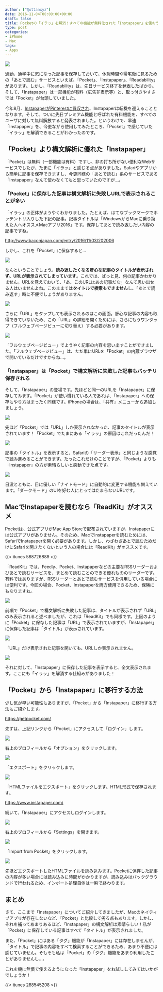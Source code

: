 ```yaml
---
author: ["@ottanxyz"]
date: 2016-11-04T00:00:00+00:00
draft: false
title: Pocketの「イラッ」を解消！すべての機能が無料化された「Instapaper」を使おう！
type: post
categories:
- iPhone
- Mac
tags:
- Apps
---
```


![](161104-581c764c4a0e8.jpg)






通勤、通学中に気になった記事を保存しておいて、休憩時間や帰宅後に見るための「あとで読む」サービスといえば、「Pocket」、「Instapaper」、「Readability」があります。しかし、「Readability」は、先日サービス終了を[発表](https://www.readability.com/)したばかり。そして、「Instapaper」は一部機能が有料（広告非表示等）と、取っ付きやすさでは「Pocket」が台頭していました。





今年8月、[InstapaperがPinterestに買収され](http://blog.instapaper.com/post/149374303661)、Instapaperは転機を迎えることとなります。そして、ついに先日プレミアム機能と呼ばれた有料機能を、すべてのユーザに対して無料解放すると発表されました。というわけで、早速「Instapaper」を、今更ながら使用してみたところ、「Pocket」で感じていた「イラッ」を解消できることがわかったのです。





## 「Pocket」より構文解析に優れた「Instapaper」





「Pocket」は無料（一部機能は有料）ですし、非の打ち所がない便利なWebサービスでしたが、たまに「イラッ」と感じる点がありました。Safariやアプリから簡単に記事を保存できますし、今更同様の「あとで読む」系のサービスである「Instapaper」なんて使わなくてもと思っていたのですが…。





### 「Pocket」に保存した記事は構文解析に失敗しURLで表示されることが多い





「イラッ」の正体がようやくわかりました。たとえば、はてなブックマークでホッテントリ入りした下記の記事。記事タイトルは「WindowsからMacに乗り換えた人へオススメMacアプリ2016」です。保存してあとで読み返したい内容の記事ですね。



http://www.baconjapan.com/entry/2016/11/03/202006



しかし、これを「Pocket」に保存すると…





![](161104-581c7658ef22a.png)






なんということでしょう。**読み返したくなる肝心な記事のタイトルが表示されず、URLが表示されてしまっています**。これでは、ぱっと見、何の記事かわかりません。URLを覚えておいて、「あ、このURLはあの記事だな」なんて思い出せる人はいませんよね。このままでは**タイトルで検索もできません**し、「あとで読み返す」時に不便でしょうがありません。





![](161104-581c765da897d.png)






さらに「URL」をタップしても表示されるのはこの画面。肝心な記事の内容も取得できていないため、この「URL」の詳細を開くためには、さらにもうワンタップ（フルウェブページビューに切り替え）する必要があります。





![](161104-581c7663cc420.png)






「フルウェブページビュー」でようやく記事の内容を思い出すことができました。「フルウェブページビュー」は、ただ単にURLを「Pocket」の内蔵ブラウザで開いているだけですからね…。





### 「Instapaper」は「Pocket」で構文解析に失敗した記事もバッチリ保存される





そして、「Instapaper」の登場です。先ほどと同一のURLを「Instapaper」に保存してみます。「Pocket」が使い慣れている人であれば、「Instapaper」への保存もやり方はまったく同様です。iPhoneの場合は、「共有」メニューから追加しましょう。





![](161104-581c7668ab124.png)






先ほど「Pocket」では「URL」しか表示されなかった、記事のタイトルが表示されています！「Pocket」でたまにある「イラッ」の原因はこれだったんだ！





![](161104-581c766d3cbb6.png)






記事の「タイトル」を表示すると、Safariの「リーダー表示」と同じような感覚で読み進めることができます。たったこれだけのことですが、「Pocket」よりも「Instapaper」の方が素晴らしいと感動できた点です。





![](161104-581c76721ff02.png)






日没とともに、目に優しい「ナイトモード」に自動的に変更する機能も備えています。「ダークモード」のUIを好む人にとってはたまらないURLです。





## MacでInstapaperを読むなら「ReadKit」がオススメ





Pocketは、公式アプリがMac App Storeで配布されていますが、Instapaperには公式アプリがありません。そのため、MacでInstapaperを読むためには、SafariでInstapaperを開く必要があります。しかし、わざわざあとで読むためだけにSafariを開きたくないという人の場合には「ReadKit」がオススメです。



{{< itunes 588726889 >}}



「ReadKit」では、Feedly、Pocket、Instapaperなどの主要なRSSリーダーおよびあとで読むサービスを、まとめて読むことのできる優れもののリーダーです。有料ではありますが、RSSリーダーとあとで読むサービスを併用している場合には便利です。今回の場合、Pocket、Instapaperを両方使用できるため、保険にもなりますね。





![](161104-581c7e83a3d47.png)






前項で「Pocket」で構文解析に失敗した記事は、タイトルが表示されず「URL」のみ表示されると述べましたが、これは「ReadKit」でも同様です。上図のように「Pocket」に保存した記事は「URL」で表示されていますが、「Instapaper」に保存した記事は「タイトル」が表示されています。





![](161104-581c7e8ca4592.png)






「URL」だけ表示された記事を開いても、URLしか表示されません。





![](161104-581c7e9516c5c.png)






それに対して、「Instapaper」に保存した記事を表示すると、全文表示されます。ここにも「イラッ」を解消する仕組みがありました！





## 「Pocket」から「Instapaper」に移行する方法





少し気が早い可能性もありますが、「Pocket」から「Instapaper」に移行する方法もご紹介します。



https://getpocket.com/



先ずは、上記リンクから「Pocket」にアクセスして「ログイン」します。





![](161104-581c780d8c646.png)






右上のプロフィールから「オプション」をクリックします。





![](161104-581c781633cc1.png)






「エクスポート」をクリックします。





![](161104-581c781c2f2d1.png)






「HTMLファイルをエクスポート」をクリックします。HTML形式で保存されます。



https://www.instapaper.com/



続いて、「Instapaper」にアクセスしログインします。





![](161104-581c782583ebb.png)






右上のプロフィールから「Settings」を開きます。





![](161104-581c782accefc.png)






「Import from Pocket」をクリックします。





![](161104-581c7830c3302.png)






先ほどエクスポートしたHTMLファイルを読み込みます。Pocketに保存した記事の内容が多い場合には読み込みに時間がかかりますが、読み込みはバックグラウンドで行われるため、インポート処理自体は一瞬で終わります。





## まとめ





さて、ここまで「Instapaper」についてご紹介してきましたが、Macのネイティブアプリが存在しないなど、「Pocket」と比較して劣る点もあります。しかし、それを補ってあまりあるほど、「Instapaper」の構文解析は素晴らしい！私が「Pocket」に保存している記事はすべて「タイトル」が表示されました。





また、「Pocket」にはある「タグ」機能が「Instapaper」には存在しませんが、「タイトル」で記事の内容をすべて検索することができるため、あまり不便には感じていません。そもそも私は「Pocket」の「タグ」機能をあまり利用したことがありませんし…。





これを機に無償で使えるようになった「Instapaper」をお試ししてみてはいかがでしょうか！



{{< itunes 288545208 >}}
